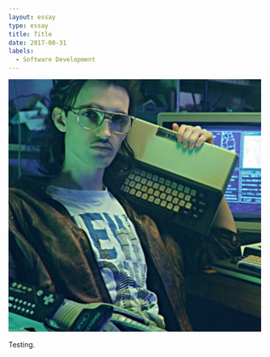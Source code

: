 ```yaml
---
layout: essay
type: essay
title: Title
date: 2017-08-31
labels:
  - Software Development
---
```


<img class="ui medium right floated image" src="../images/hackerman.jpg">

Testing.
